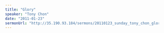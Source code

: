 ```yaml
---
title: "Glory"
speaker: "Tony Chon"
date: "2011-01-23"
sermonUrl: "http://35.190.93.184/sermons/20110123_sunday_tony_chon_glory.mp3"
---
```


